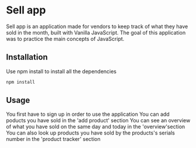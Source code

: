 # Sell app
Sell app is an application made for vendors to keep track of what they have sold in the month, built with Vanilla JavaScript. The goal of this application was to practice the main concepts of JavaScript.

## Installation
Use npm install to install all the dependencies
```bash
npm install
```

## Usage
You first have to sign up in order to use the application
You can add poducts you have sold in the 'add product' section
You can see an overview of what you have sold on the same day and today in the 'overview'section
You can also look up products you have sold by the products's serials number in the 'product tracker' section
